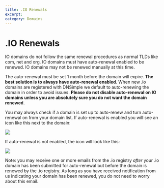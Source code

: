 ```yaml
---
title: .IO Renewals
excerpt: 
category: Domains
---
```


# .IO Renewals

IO domains do not follow the same renewal procedures as normal TLDs like com, net and org. IO domains must have auto-renewal enabled to be renewed. IO domains may not be renewed manually at this time.

The auto-renewal must be set 1 month before the domain will expire. **The best solution is to always have auto-renewal enabled**. When new .io domains are registered with DNSimple we default to auto-renewing the domain in order to avoid issues. **Please do not disable auto-renewal on IO domains unless you are absolutely sure you do not want the domain renewed**.

You may always check if a domain is set up to auto-renew and turn auto-renewal on from your domain list. If auto-renewal is enabled you will see an icon like this next to the domain: 

![](http://f.cl.ly/items/2B0R1q1f3k3O3M2G163w/Domains_-_DNSimple.png)

If auto-renewal is not enabled, the icon will look like this:

![](http://f.cl.ly/items/1h2J0U322V0M0k1m2J2x/Domains_-_DNSimple-2.png)

Note: you may receive one or more emails from the .io registry *after* your .io domain has been submitted for auto-renewal but before the domain is renewed by the .io registry. As long as you have received notification from us indicating your domain has been renewed, you do not need to worry about this email.

